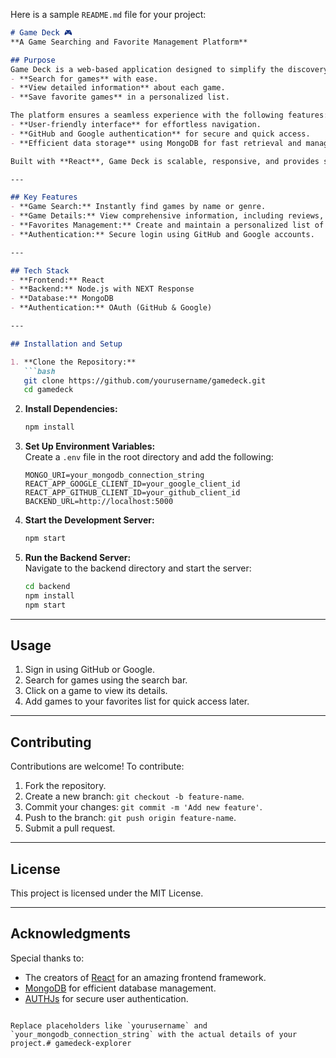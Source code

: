 Here is a sample `README.md` file for your project:  

```markdown
# Game Deck 🎮  
**A Game Searching and Favorite Management Platform**  

## Purpose  
Game Deck is a web-based application designed to simplify the discovery and management of games. With Game Deck, users can:  
- **Search for games** with ease.  
- **View detailed information** about each game.  
- **Save favorite games** in a personalized list.  

The platform ensures a seamless experience with the following features:  
- **User-friendly interface** for effortless navigation.  
- **GitHub and Google authentication** for secure and quick access.  
- **Efficient data storage** using MongoDB for fast retrieval and management of game data.  

Built with **React**, Game Deck is scalable, responsive, and provides smooth interactions to its users.  

---

## Key Features  
- **Game Search:** Instantly find games by name or genre.  
- **Game Details:** View comprehensive information, including reviews, ratings, and more.  
- **Favorites Management:** Create and maintain a personalized list of favorite games.  
- **Authentication:** Secure login using GitHub and Google accounts.  

---

## Tech Stack  
- **Frontend:** React  
- **Backend:** Node.js with NEXT Response  
- **Database:** MongoDB  
- **Authentication:** OAuth (GitHub & Google)  

---

## Installation and Setup  

1. **Clone the Repository:**  
   ```bash
   git clone https://github.com/yourusername/gamedeck.git
   cd gamedeck
   ```

2. **Install Dependencies:**  
   ```bash
   npm install
   ```

3. **Set Up Environment Variables:**  
   Create a `.env` file in the root directory and add the following:  
   ```env
   MONGO_URI=your_mongodb_connection_string
   REACT_APP_GOOGLE_CLIENT_ID=your_google_client_id
   REACT_APP_GITHUB_CLIENT_ID=your_github_client_id
   BACKEND_URL=http://localhost:5000
   ```

4. **Start the Development Server:**  
   ```bash
   npm start
   ```

5. **Run the Backend Server:**  
   Navigate to the backend directory and start the server:  
   ```bash
   cd backend
   npm install
   npm start
   ```

---

## Usage  
1. Sign in using GitHub or Google.  
2. Search for games using the search bar.  
3. Click on a game to view its details.  
4. Add games to your favorites list for quick access later.  

---

## Contributing  
Contributions are welcome! To contribute:  
1. Fork the repository.  
2. Create a new branch: `git checkout -b feature-name`.  
3. Commit your changes: `git commit -m 'Add new feature'`.  
4. Push to the branch: `git push origin feature-name`.  
5. Submit a pull request.  

---

## License  
This project is licensed under the MIT License.  

---

## Acknowledgments  
Special thanks to:  
- The creators of [React](https://reactjs.org/) for an amazing frontend framework.  
- [MongoDB](https://www.mongodb.com/) for efficient database management.  
- [AUTHJs](https://authjs.dev/) for secure user authentication.  
```  

Replace placeholders like `yourusername` and `your_mongodb_connection_string` with the actual details of your project.#   g a m e d e c k - e x p l o r e r  
 